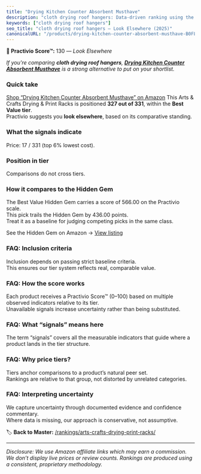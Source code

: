 ```yaml
---
title: "Drying Kitchen Counter Absorbent Musthave"
description: "cloth drying roof hangers: Data-driven ranking using the Practivio Score™. Positioned by quality, value, demand, findability, momentum."
keywords: ["cloth drying roof hangers"]
seo_title: "cloth drying roof hangers — Look Elsewhere (2025)"
canonicalURL: "/products/drying-kitchen-counter-absorbent-musthave-B0FLSHH6G3/"
---
```


**🚫 Practivio Score™:** 130 — _Look Elsewhere_


*If you're comparing **cloth drying roof hangers**, **[Drying Kitchen Counter Absorbent Musthave](https://www.amazon.com/dp/B0FLSHH6G3?tag=practivio-20)** is a strong alternative to put on your shortlist.*
### Quick take
[Shop “Drying Kitchen Counter Absorbent Musthave” on Amazon](https://www.amazon.com/dp/B0FLSHH6G3?tag=practivio-20)
This Arts & Crafts Drying & Print Racks is positioned **327 out of 331**, within the **Best Value tier**.  
Practivio suggests you **look elsewhere**, based on its comparative standing.

### What the signals indicate
Price: 17 / 331 (top 6% lowest cost).  

### Position in tier
Comparisons do not cross tiers.

### How it compares to the Hidden Gem
The Best Value Hidden Gem carries a score of 566.00 on the Practivio scale.  
This pick trails the Hidden Gem by 436.00 points.  
Treat it as a baseline for judging competing picks in the same class.  

See the Hidden Gem on Amazon → [View listing](https://www.amazon.com/dp/B07X9SRV4H?tag=practivio-20)

### FAQ: Inclusion criteria
Inclusion depends on passing strict baseline criteria.  
This ensures our tier system reflects real, comparable value.

### FAQ: How the score works
Each product receives a Practivio Score™ (0–100) based on multiple observed indicators relative to its tier.  
Unavailable signals increase uncertainty rather than being substituted.

### FAQ: What “signals” means here
The term “signals” covers all the measurable indicators that guide where a product lands in the tier structure.

### FAQ: Why price tiers?
Tiers anchor comparisons to a product’s natural peer set.  
Rankings are relative to that group, not distorted by unrelated categories.

### FAQ: Interpreting uncertainty
We capture uncertainty through documented evidence and confidence commentary.  
Where data is missing, our approach is conservative, not assumptive.


🏷️ **Back to Master:** [/rankings/arts-crafts-drying-print-racks/](/rankings/arts-crafts-drying-print-racks/)

---
_Disclosure: We use Amazon affiliate links which may earn a commission. We don’t display live prices or review counts. Rankings are produced using a consistent, proprietary methodology._

